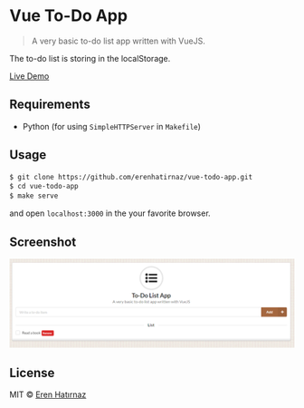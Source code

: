 # Vue To-Do App

> A very basic to-do list app written with VueJS.

The to-do list is storing in the localStorage.

[Live Demo](https://erenhatirnaz.github.io/vue-todo-app)

## Requirements

* Python (for using `SimpleHTTPServer` in `Makefile`)

## Usage

```sh
$ git clone https://github.com/erenhatirnaz/vue-todo-app.git
$ cd vue-todo-app
$ make serve
```

and open `localhost:3000` in the your favorite browser.

## Screenshot

![screenshot](screenshot.png)

## License

MIT © [Eren Hatırnaz](https://github.com/ErenHatirnaz)
